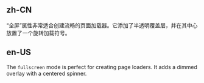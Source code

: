 ## zh-CN

“全屏”属性非常适合创建流畅的页面加载器。它添加了半透明覆盖层，并在其中心放置了一个旋转加载符号。

## en-US

The `fullscreen` mode is perfect for creating page loaders. It adds a dimmed overlay with a centered spinner.
